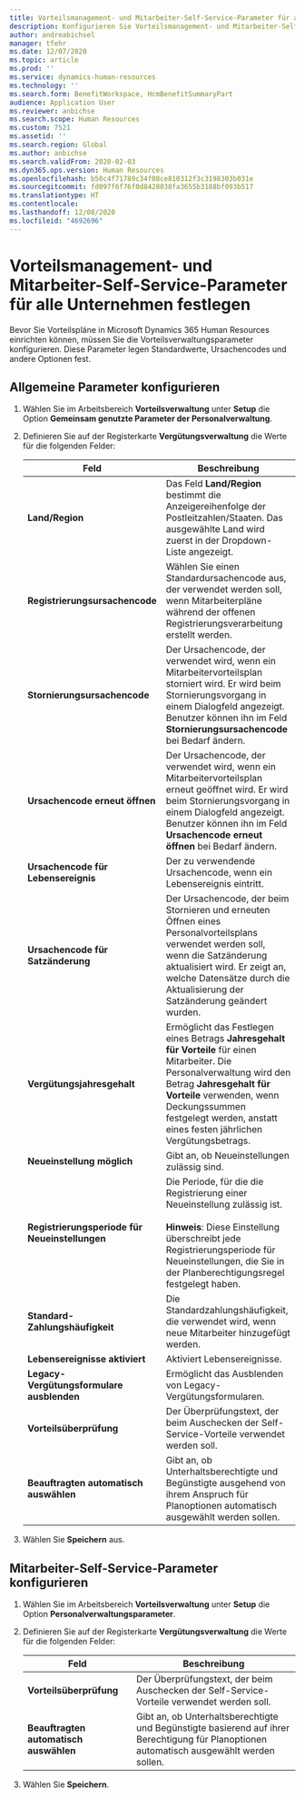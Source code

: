 ```yaml
---
title: Vorteilsmanagement- und Mitarbeiter-Self-Service-Parameter für alle Unternehmen festlegen
description: Konfigurieren Sie Vorteilsmanagement- und Mitarbeiter-Self-Service-Parameter für alle Unternehmen in Microsoft Dynamics 365 Human Resources.
author: andreabichsel
manager: tfehr
ms.date: 12/07/2020
ms.topic: article
ms.prod: ''
ms.service: dynamics-human-resources
ms.technology: ''
ms.search.form: BenefitWorkspace, HcmBenefitSummaryPart
audience: Application User
ms.reviewer: anbichse
ms.search.scope: Human Resources
ms.custom: 7521
ms.assetid: ''
ms.search.region: Global
ms.author: anbichse
ms.search.validFrom: 2020-02-03
ms.dyn365.ops.version: Human Resources
ms.openlocfilehash: b50c4f71789c34f08ce810312f3c3198303b031e
ms.sourcegitcommit: fd097f6f76f0d8428038fa3655b3188bf093b517
ms.translationtype: HT
ms.contentlocale: 
ms.lasthandoff: 12/08/2020
ms.locfileid: "4692696"
---
```

# <a name="set-benefits-management-and-employee-self-service-parameters-for-all-companies"></a>Vorteilsmanagement- und Mitarbeiter-Self-Service-Parameter für alle Unternehmen festlegen

Bevor Sie Vorteilspläne in Microsoft Dynamics 365 Human Resources einrichten können, müssen Sie die Vorteilsverwaltungsparameter konfigurieren. Diese Parameter legen Standardwerte, Ursachencodes und andere Optionen fest. 

## <a name="configure-general-parameters"></a>Allgemeine Parameter konfigurieren

1. Wählen Sie im Arbeitsbereich **Vorteilsverwaltung** unter **Setup** die Option **Gemeinsam genutzte Parameter der Personalverwaltung**.

2. Definieren Sie auf der Registerkarte **Vergütungsverwaltung** die Werte für die folgenden Felder:

   | Feld | Beschreibung |
   | --- | --- |
   | **Land/Region** | Das Feld **Land/Region** bestimmt die Anzeigereihenfolge der Postleitzahlen/Staaten. Das ausgewählte Land wird zuerst in der Dropdown-Liste angezeigt. |
   | **Registrierungsursachencode** | Wählen Sie einen Standardursachencode aus, der verwendet werden soll, wenn Mitarbeiterpläne während der offenen Registrierungsverarbeitung erstellt werden. |
   | **Stornierungsursachencode** | Der Ursachencode, der verwendet wird, wenn ein Mitarbeitervorteilsplan storniert wird. Er wird beim Stornierungsvorgang in einem Dialogfeld angezeigt. Benutzer können ihn im Feld **Stornierungsursachencode** bei Bedarf ändern. |
   | **Ursachencode erneut öffnen** | Der Ursachencode, der verwendet wird, wenn ein Mitarbeitervorteilsplan erneut geöffnet wird. Er wird beim Stornierungsvorgang in einem Dialogfeld angezeigt. Benutzer können ihn im Feld **Ursachencode erneut öffnen** bei Bedarf ändern. | 
   | **Ursachencode für Lebensereignis** | Der zu verwendende Ursachencode, wenn ein Lebensereignis eintritt. |
   | **Ursachencode für Satzänderung** | Der Ursachencode, der beim Stornieren und erneuten Öffnen eines Personalvorteilsplans verwendet werden soll, wenn die Satzänderung aktualisiert wird. Er zeigt an, welche Datensätze durch die Aktualisierung der Satzänderung geändert wurden. |
   | **Vergütungsjahresgehalt** | Ermöglicht das Festlegen eines Betrags **Jahresgehalt für Vorteile** für einen Mitarbeiter. Die Personalverwaltung wird den Betrag **Jahresgehalt für Vorteile** verwenden, wenn Deckungssummen festgelegt werden, anstatt eines festen jährlichen Vergütungsbetrags. |
   | **Neueinstellung möglich** | Gibt an, ob Neueinstellungen zulässig sind. |
   | **Registrierungsperiode für Neueinstellungen** | Die Periode, für die die Registrierung einer Neueinstellung zulässig ist.</br></br>**Hinweis**: Diese Einstellung überschreibt jede Registrierungsperiode für Neueinstellungen, die Sie in der Planberechtigungsregel festgelegt haben. |
   | **Standard-Zahlungshäufigkeit** | Die Standardzahlungshäufigkeit, die verwendet wird, wenn neue Mitarbeiter hinzugefügt werden. |
   | **Lebensereignisse aktiviert** | Aktiviert Lebensereignisse. |
   | **Legacy-Vergütungsformulare ausblenden** | Ermöglicht das Ausblenden von Legacy-Vergütungsformularen. |
   | **Vorteilsüberprüfung** | Der Überprüfungstext, der beim Auschecken der Self-Service-Vorteile verwendet werden soll. |
   | **Beauftragten automatisch auswählen** | Gibt an, ob Unterhaltsberechtigte und Begünstigte ausgehend von ihrem Anspruch für Planoptionen automatisch ausgewählt werden sollen. |

3. Wählen Sie **Speichern** aus.

## <a name="configure-employee-self-service-parameters"></a>Mitarbeiter-Self-Service-Parameter konfigurieren

1. Wählen Sie im Arbeitsbereich **Vorteilsverwaltung** unter **Setup** die Option **Personalverwaltungsparameter**.

2. Definieren Sie auf der Registerkarte **Vergütungsverwaltung** die Werte für die folgenden Felder:

   | Feld | Beschreibung |
   | --- | --- |
   | **Vorteilsüberprüfung** | Der Überprüfungstext, der beim Auschecken der Self-Service-Vorteile verwendet werden soll. |
   | **Beauftragten automatisch auswählen** | Gibt an, ob Unterhaltsberechtigte und Begünstigte basierend auf ihrer Berechtigung für Planoptionen automatisch ausgewählt werden sollen. |

3. Wählen Sie **Speichern**.


